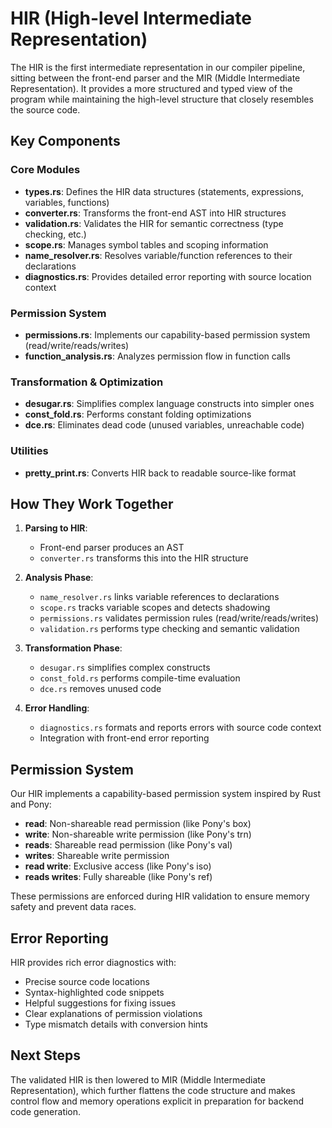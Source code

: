 # HIR (High-level Intermediate Representation)

The HIR is the first intermediate representation in our compiler pipeline, sitting between the front-end parser and the MIR (Middle Intermediate Representation). It provides a more structured and typed view of the program while maintaining the high-level structure that closely resembles the source code.

## Key Components

### Core Modules

- **types.rs**: Defines the HIR data structures (statements, expressions, variables, functions)
- **converter.rs**: Transforms the front-end AST into HIR structures
- **validation.rs**: Validates the HIR for semantic correctness (type checking, etc.)
- **scope.rs**: Manages symbol tables and scoping information
- **name_resolver.rs**: Resolves variable/function references to their declarations
- **diagnostics.rs**: Provides detailed error reporting with source location context

### Permission System

- **permissions.rs**: Implements our capability-based permission system (read/write/reads/writes)
- **function_analysis.rs**: Analyzes permission flow in function calls

### Transformation & Optimization

- **desugar.rs**: Simplifies complex language constructs into simpler ones
- **const_fold.rs**: Performs constant folding optimizations
- **dce.rs**: Eliminates dead code (unused variables, unreachable code)

### Utilities

- **pretty_print.rs**: Converts HIR back to readable source-like format

## How They Work Together

1. **Parsing to HIR**:
   - Front-end parser produces an AST
   - `converter.rs` transforms this into the HIR structure

2. **Analysis Phase**:
   - `name_resolver.rs` links variable references to declarations
   - `scope.rs` tracks variable scopes and detects shadowing
   - `permissions.rs` validates permission rules (read/write/reads/writes)
   - `validation.rs` performs type checking and semantic validation

3. **Transformation Phase**:
   - `desugar.rs` simplifies complex constructs
   - `const_fold.rs` performs compile-time evaluation
   - `dce.rs` removes unused code

4. **Error Handling**:
   - `diagnostics.rs` formats and reports errors with source code context
   - Integration with front-end error reporting

## Permission System

Our HIR implements a capability-based permission system inspired by Rust and Pony:

- **read**: Non-shareable read permission (like Pony's box)
- **write**: Non-shareable write permission (like Pony's trn)
- **reads**: Shareable read permission (like Pony's val)
- **writes**: Shareable write permission
- **read write**: Exclusive access (like Pony's iso)
- **reads writes**: Fully shareable (like Pony's ref)

These permissions are enforced during HIR validation to ensure memory safety and prevent data races.

## Error Reporting

HIR provides rich error diagnostics with:

- Precise source code locations
- Syntax-highlighted code snippets
- Helpful suggestions for fixing issues
- Clear explanations of permission violations
- Type mismatch details with conversion hints

## Next Steps

The validated HIR is then lowered to MIR (Middle Intermediate Representation), which further flattens the code structure and makes control flow and memory operations explicit in preparation for backend code generation.
